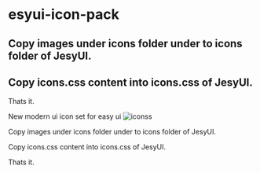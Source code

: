 # esyui-icon-pack
## Copy images under icons folder under to icons folder of JesyUI.

## Copy icons.css content into icons.css of JesyUI.

Thats it.


New modern ui icon set for easy ui
![iconss](https://github.com/osmanraifgunes/esyui-icon-pack/assets/6577112/c8f741bf-5807-4771-b4fd-6404b828c6a0)

Copy images under icons folder under to icons folder of JesyUI.

Copy icons.css content into icons.css of JesyUI.

Thats it.
